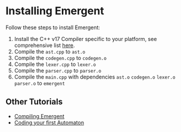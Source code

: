 # Installing Emergent
Follow these steps to install Emergent:
1. Install the C++ v17 Compiler specific to your platform, see comprehensive list [here](https://www.stroustrup.com/compilers.html).
2. Compile the `ast.cpp` to `ast.o`
3. Compile the `codegen.cpp` to `codegen.o`
4. Compile the `lexer.cpp` to `lexer.o`
5. Compile the `parser.cpp` to `parser.o`
6. Compile the `main.cpp` with dependencies `ast.o` `codegen.o` `lexer.o` `parser.o` to `emergent`


## Other Tutorials
- [Compiling Emergent](compile.md)
- [Coding your first Automaton](walkthrough.md)
